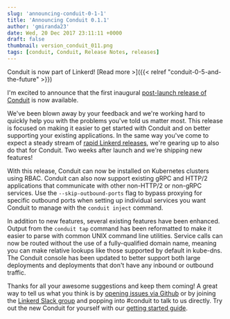 ```yaml
---
slug: 'announcing-conduit-0-1-1'
title: 'Announcing Conduit 0.1.1'
author: 'gmiranda23'
date: Wed, 20 Dec 2017 23:11:11 +0000
draft: false
thumbnail: version_conduit_011.png
tags: [conduit, Conduit, Release Notes, releases]
---
```


Conduit is now part of Linkerd! [Read more >]({{< relref
"conduit-0-5-and-the-future" >}})

I'm excited to announce that the first inaugural [post-launch release of
Conduit](https://github.com/runconduit/conduit/releases/tag/v0.1.1) is now
available.

We've been blown away by your feedback and we're working hard to quickly help
you with the problems you've told us matter most. This release is focused
on making it easier to get started with Conduit and on better supporting your
existing applications. In the same way you've come to expect a steady stream of
[rapid Linkerd releases](https://github.com/linkerd/linkerd/releases), we're
gearing up to also do that for Conduit. Two weeks after launch and we're
shipping new features!

With this release, Conduit can now be installed on Kubernetes clusters using
RBAC. Conduit can also now support existing gRPC and HTTP/2 applications that
communicate with other non-HTTP/2 or non-gRPC services. Use the
`--skip-outbound-ports` flag to bypass proxying for specific outbound ports when
setting up individual services you want Conduit to manage with the `conduit
inject` command.

In addition to new features, several existing features have been enhanced.
Output from the `conduit tap` command has been reformatted to make it easier to
parse with common UNIX command line utilities. Service calls can now be routed
without the use of a fully-qualified domain name, meaning you can make relative
lookups like those supported by default in kube-dns. The Conduit console has
been updated to better support both large deployments and deployments that don't
have any inbound or outbound traffic.

Thanks for all your awesome suggestions and keep them coming! A great way to
tell us what you think is by [opening issues via
Github](https://github.com/runconduit/conduit) or by joining the [Linkerd Slack
group](http://linkerd.slack.com) and popping into #conduit to talk to us
directly. Try out the new Conduit for yourself with our [getting started
guide](https://conduit.io/getting-started/).
